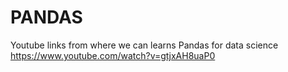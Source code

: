 # PANDAS
Youtube links from where we can learns Pandas for data science
https://www.youtube.com/watch?v=gtjxAH8uaP0
